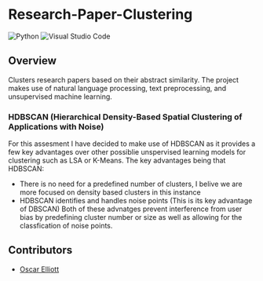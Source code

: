 # Research-Paper-Clustering
![Python](https://img.shields.io/badge/python-3670A0?style=for-the-badge&logo=python&logoColor=ffdd54)
![Visual Studio Code](https://img.shields.io/badge/Visual%20Studio%20Code-0078d7.svg?style=for-the-badge&logo=visual-studio-code&logoColor=white)

## Overview
Clusters research papers based on their abstract similarity. The project makes use of natural language processing, text preprocessing, and unsupervised machine learning.

### HDBSCAN (Hierarchical Density-Based Spatial Clustering of Applications with Noise)
For this assesment I have decided to make use of HDBSCAN as it provides a few key advantages over other possiblie unspervised learning models for clustering such as LSA or K-Means. The key advantages being that HDBSCAN:
- There is no need for a predefined number of clusters, I belive we are more focused on density based clusters in this instance
- HDBSCAN identifies and handles noise points (This is its key advantage of DBSCAN)
Both of these advnatges prevent interference from user bias by predefining cluster number or size as well as allowing for the classfication of noise points.

## Contributors
- [Oscar Elliott](https://github.com/OscarElliott)
